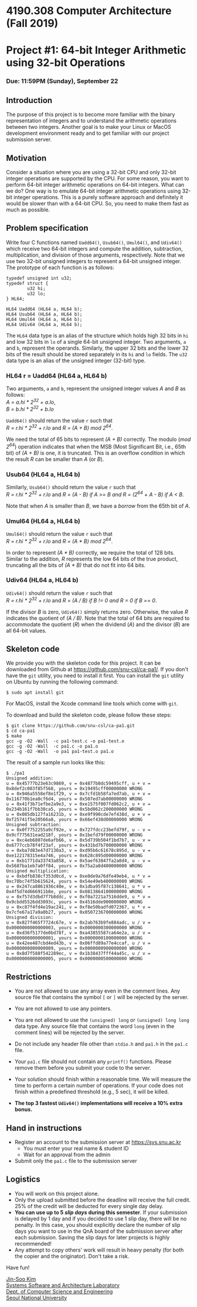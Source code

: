 # 4190.308 Computer Architecture (Fall 2019)
# Project #1: 64-bit Integer Arithmetic using 32-bit Operations
### Due: 11:59PM (Sunday), September 22


## Introduction

The purpose of this project is to become more familiar with the binary representation of integers and to understand the arithmetic operations between two integers. Another goal is to make your Linux or MacOS development environment ready and to get familiar with our project submission server.

## Motivation

Consider a situation where you are using a 32-bit CPU and only 32-bit integer operations are supported by the CPU. For some reason, you want to perform 64-bit integer arithmetic operations on 64-bit integers. What can we do? One way is to emulate 64-bit integer arithmetic operations using 32-bit integer operations. This is a purely software approach and definitely it would be slower than with a 64-bit CPU. So, you need to make them fast as much as possible.


## Problem specification

Write four C functions named `Uadd64()`, `Usub64()`, `Umul64()`, and `Udiv64()` which receive two 64-bit integers and compute the addition, subtraction, multiplication, and division of those arguments, respectively. Note that we use two 32-bit unsigned integers to represent a 64-bit unsigned integer. The prototype of each function is as follows:

```
typedef unsigned int u32;
typedef struct {
        u32 hi;
        u32 lo;
} HL64;

HL64 Uadd64 (HL64 a, HL64 b);
HL64 Usub64 (HL64 a, HL64 b);
HL64 Umul64 (HL64 a, HL64 b);
HL64 Udiv64 (HL64 a, HL64 b);
```

The `HL64` data type is an alias of the structure which holds high 32 bits in `hi` and low 32 bits in `lo` of a single 64-bit unsigned integer. Two arguments, `a` and `b`, represent the operands. Similarly, the upper 32 bits and the lower 32 bits of the result should be stored separately in its `hi` and `lo` fields. The `u32` data type is an alias of the unsigned integer (32-bit) type.

### HL64 r = Uadd64 (HL64 a, HL64 b)

Two arguments, `a` and `b`, represent the unsigned integer values _A_ and _B_ as follows:<br>
_A = a.hi * 2<sup>32</sup> + a.lo_,<br>
_B = b.hi * 2<sup>32</sup> + b.lo_

`Uadd64()` should return the value `r` such that<br>
_R = r.hi * 2<sup>32</sup> + r.lo_ and _R = (A + B) mod 2<sup>64</sup>_.

We need the total of 65 bits to represent _(A + B)_ correctly. The modulo (_mod 2<sup>64</sup>_) operation indicates that when the MSB (Most Significant Bit, i.e., 65th bit) of _(A + B)_ is one, it is truncated. This is an overflow condition in which the result _R_ can be smaller than _A_ (or _B_).

### Usub64 (HL64 a, HL64 b)

Similarly, `Usub64()` should return the value `r` such that<br>
_R = r.hi * 2<sup>32</sup> + r.lo_ and _R = (A - B) if A >= B and R = (2<sup>64</sup> + A - B) if A < B_.

Note that when _A_ is smaller than _B_, we have a _borrow_ from the 65th bit of _A_.

### Umul64 (HL64 a, HL64 b)

`Umul64()` should return the value `r` such that<br>
_R = r.hi * 2<sup>32</sup> + r.lo_ and _R = (A * B) mod 2<sup>64</sup>_.

In order to represent _(A * B)_ correctly, we require the total of 128 bits. Similar to the addition, _R_ represents the low 64 bits of the true product, truncating all the bits of _(A * B)_ that do not fit into 64 bits.

### Udiv64 (HL64 a, HL64 b)

`Udiv64()` should return the value `r` such that<br>
_R = r.hi * 2<sup>32</sup> + r.lo_ and _R = (A / B) if B != 0 and R = 0 if B == 0_.

If the divisor _B_ is zero, `Udiv64()` simply returns zero. Otherwise, the value _R_ indicates the quotient of _(A / B)_.
Note that the total of 64 bits are required to accommodate the quotient (_R_) when the dividend (_A_) and the divisor (_B_) are all 64-bit values.


## Skeleton code

We provide you with the skeleton code for this project. It can be downloaded from Github at https://github.com/snu-csl/ca-pa1/. If you don't have the `git` utility, you need to install it first. You can install the `git` utility on Ubuntu by running the following command:
```
$ sudo apt install git
```
For MacOS, install the Xcode command line tools which come with `git`.

To download and build the skeleton code, please follow these steps:

```
$ git clone https://github.com/snu-csl/ca-pa1.git
$ cd ca-pa1
$ make
gcc -g -O2 -Wall  -c pa1-test.c -o pa1-test.o
gcc -g -O2 -Wall  -c pa1.c -o pa1.o
gcc -g -O2 -Wall  -o pa1 pa1-test.o pa1.o
```

The result of a sample run looks like this:

```
$ ./pa1
Unsigned addition:
u = 0x45777b23e63c9869, v = 0x4877b0dc59495cff, u + v = 0x8def2c003f85f568, yours = 0x19495cff00000000 WRONG
u = 0x946a5558ef8e1f29, v = 0x7cfd1b58fa7ed7ab, u + v = 0x116770b1ea0cf6d4, yours = 0x507ed7ab00000000 WRONG
u = 0x41f3b71efbe2a9e3, v = 0xe1575f007fd062c2, u + v = 0x234b161f7bb30ca5, yours = 0x5bd062c200000000 WRONG
u = 0x085db127fa16231b, v = 0xe9f990cde7ef438d, u + v = 0xf25741f5e20566a8, yours = 0x66ef438d00000000 WRONG
Unsigned subtraction:
u = 0x0f7752255a9cf92e, v = 0x727fdcc23befd79f, u - v = 0x9cf775631ead218f, yours = 0x1befd79f00000000 WRONG
u = 0xc4eb6807de6afb66, v = 0x5d739b504f1bd7b7, u - v = 0x6777ccb78f4f23af, yours = 0x431bd7b700000000 WRONG
u = 0xba7d83e47d7130a3, v = 0xd95b6c61678c895d, u - v = 0xe122178315e4a746, yours = 0x628c895d00000000 WRONG
u = 0xb1771da33743a858, v = 0x5aef63847fa2a8d4, u - v = 0x5687ba1eb7a0ff84, yours = 0x75a2a8d400000000 WRONG
Unsigned multiplication:
u = 0xbdfb838cf353d0cd, v = 0xe0de9a76dfe49eb4, u * v = 0xc78bc74f5b615624, yours = 0x54e49eb400000000 WRONG
u = 0x247ca8861936c40e, v = 0x1dba95f87c138641, u * v = 0x4f5d74d666911b8e, yours = 0x0813864100000000 WRONG
u = 0xf57d3dbd7f7b8ddc, v = 0xf0a7221a7516dde9, u * v = 0x9cbdd5526dd3093c, yours = 0x4516dde900000000 WRONG
u = 0xc87f4fd4e19ac241, v = 0xf8e50badfd072367, u * v = 0x7cfe67a17a9a0b27, yours = 0x0507236700000000 WRONG
Unsigned division:
u = 0x827f465f7724c67e, v = 0x2ab763b9fe884adc, u / v = 0x0000000000000003, yours = 0x0000000300000000 WRONG
u = 0xd36f5177de0bd78f, v = 0xa43855587ca64e2a, u / v = 0x0000000000000001, yours = 0x0000000100000000 WRONG
u = 0x42ee487cbd4ed43b, v = 0x06ffd89a77e4ccaf, u / v = 0x0000000000000009, yours = 0x0000000900000000 WRONG
u = 0x8d7f588f542289ec, v = 0x1b38437fff44a45c, u / v = 0x0000000000000005, yours = 0x0000000500000000 WRONG
```

## Restrictions

* You are not allowed to use any array even in the comment lines. Any source file that contains the symbol `[` or `]` will be rejected by the server.

* You are not allowed to use any pointers.

* You are not allowed to use the `(unsigned) long` or `(unsigned) long long` data type. Any source file that contains the word `long` (even in the comment lines) will be rejected by the server.

* Do not include any header file other than `stdio.h` and `pa1.h` in the `pa1.c` file.

* Your `pa1.c` file should not contain any `printf()` functions. Please remove them before you submit your code to the server.

* Your solution should finish within a reasonable time. We will measure the time to perform a certain number of operations. If your code does not finish within a predefined threshold (e.g., 5 sec), it will be killed.

* __The top 3 fastest `Udiv64()` implementations will receive a 10% extra bonus.__



## Hand in instructions

* Register an account to the submission server at https://sys.snu.ac.kr
  * You must enter your real name & student ID
  * Wait for an approval from the admin
* Submit only the `pa1.c` file to the submission server

## Logistics

* You will work on this project alone.
* Only the upload submitted before the deadline will receive the full credit. 25% of the credit will be deducted for every single day delay.
* __You can use up to 5 _slip days_ during this semester__. If your submission is delayed by 1 day and if you decided to use 1 slip day, there will be no penalty. In this case, you should explicitly declare the number of slip days you want to use in the QnA board of the submission server after each submission. Saving the slip days for later projects is highly recommended!
* Any attempt to copy others' work will result in heavy penalty (for both the copier and the originator). Don't take a risk.

Have fun!

[Jin-Soo Kim](mailto:jinsoo.kim_AT_snu.ac.kr)  
[Systems Software and Architecture Laboratory](http://csl.snu.ac.kr)  
[Dept. of Computer Science and Engineering](http://cse.snu.ac.kr)  
[Seoul National University](http://www.snu.ac.kr)
